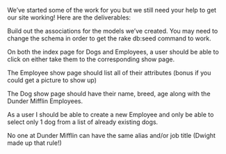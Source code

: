 
We’ve started some of the work for you but we still need your help to get our site working! Here are the deliverables:

Build out the associations for the models we’ve created. You may need to change the schema in order to get the rake db:seed command to work.

On both the index page for Dogs and Employees, a user should be able to click on either take them to the corresponding show page.

The Employee show page should list all of their attributes (bonus if you could get a picture to show up)

The Dog show page should have their name, breed, age along with the Dunder Mifflin Employees.

As a user I should be able to create a new Employee and only be able to select only 1 dog from a list of already existing dogs.

No one at Dunder Mifflin can have the same alias and/or job title (Dwight made up that rule!)
